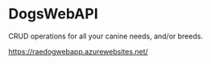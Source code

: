 # DogsWebAPI
CRUD operations for all your canine needs, and/or breeds.

https://raedogwebapp.azurewebsites.net/
